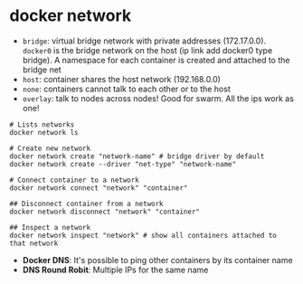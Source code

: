 # docker network

- `bridge`: virtual bridge network with private addresses (172.17.0.0). `docker0` is the bridge network on the host (ip link add docker0 type bridge). A namespace for each container is created and attached to the bridge net
- `host`: container shares the host network (192.168.0.0)
- `none`: containers cannot talk to each other or to the host
- `overlay`: talk to nodes across nodes! Good for swarm. All the ips work as one!

```shell
# Lists networks
docker network ls

# Create new network
docker network create "network-name" # bridge driver by default
docker network create --driver "net-type" "network-name"

# Connect container to a network
docker network connect "network" "container"

## Disconnect container from a network
docker network disconnect "network" "container"

## Inspect a network
docker network inspect "network" # show all containers attached to that network
```

- **Docker DNS**: It's possible to ping other containers by its container name
- **DNS Round Robit**: Multiple IPs for the same name
